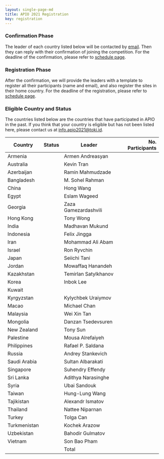 ```yaml
---
layout: single-page-md
title: APIO 2021 Registration
key: registration
---
```


### Confirmation Phase
The leader of each country listed below will be contacted by [email](mailto:info.apio2021@iatoki.id).
Then they can reply with their confirmation of joining the competition.
For the deadline of the confirmation, please refer to [schedule page](schedule).

### Registration Phase
After the confirmation, we will provide the leaders with a template to register all their participants (name and email), and also register the sites in their home country.
For the deadline of the registration, please refer to [schedule page](schedule).

### Eligible Country and Status
The countries listed below are the countries that have participated in APIO in the past.
If you think that your country is eligible but has not been listed here, please contact us at [info.apio2021@toki.id](mailto:info.apio2021@toki.id).

| Country | Status | Leader | No. Participants |
|---------|--------|--------|-----------------:|
| Armenia      | <span class="status-co"></span> | Armen Andreasyan       |   |
| Australia    | <span class="status-co"></span> | Kevin Tran             |   |
| Azerbaijan   | <span class="status-co"></span> | Ramin Mahmudzade       |   |
| Bangladesh   | <span class="status-co"></span> | M. Sohel Rahman        |   |
| China        | <span class="status-co"></span> | Hong Wang              |   |
| Egypt        | <span class="status-co"></span> | Eslam Wageed           |   |
| Georgia      | <span class="status-co"></span> | Zaza Gamezardashvili   |   |
| Hong Kong    | <span class="status-co"></span> | Tony Wong              |   |
| India        | <span class="status-co"></span> | Madhavan Mukund        |   |
| Indonesia    | <span class="status-co"></span> | Felix Jingga           |   |
| Iran         | <span class="status-co"></span> | Mohammad Ali Abam      |   |
| Israel       | <span class="status-co"></span> | Ron Ryvchin            |   |
| Japan        | <span class="status-co"></span> | Seiichi Tani           |   |
| Jordan       | <span class="status-co"></span> | Mowaffaq Hanandeh      |   |
| Kazakhstan   | <span class="status-co"></span> | Temirlan Satylkhanov   |   |
| Korea        | <span class="status-co"></span> | Inbok Lee              |   |
| Kuwait       | <span class="status-nc"></span> |                        |   |
| Kyrgyzstan   | <span class="status-co"></span> | Kylychbek Uraiymov     |   |
| Macao        | <span class="status-co"></span> | Michael Chan           |   |
| Malaysia     | <span class="status-co"></span> | Wei Xin Tan            |   |
| Mongolia     | <span class="status-co"></span> | Danzan Tsedevsuren     |   |
| New Zealand  | <span class="status-co"></span> | Tony Sun               |   |
| Palestine    | <span class="status-co"></span> | Mousa Alrefaiyeh       |   |
| Philippines  | <span class="status-co"></span> | Rafael P. Saldana      |   |
| Russia       | <span class="status-co"></span> | Andrey Stankevich      |   |
| Saudi Arabia | <span class="status-co"></span> | Sultan Albarakati      |   |
| Singapore    | <span class="status-co"></span> | Suhendry Effendy       |   |
| Sri Lanka    | <span class="status-co"></span> | Adithya Narasinghe     |   |
| Syria        | <span class="status-co"></span> | Ubai Sandouk           |   |
| Taiwan       | <span class="status-co"></span> | Hung-Lung Wang         |   |
| Tajikistan   | <span class="status-co"></span> | Alexandr Ismatov       |   |
| Thailand     | <span class="status-co"></span> | Nattee Niparnan        |   |
| Turkey       | <span class="status-co"></span> | Tolga Can              |   |
| Turkmenistan | <span class="status-co"></span> | Kochek Arazow          |   |
| Uzbekistan   | <span class="status-co"></span> | Bahodir Gulmatov       |   |
| Vietnam      | <span class="status-co"></span> | Son Bao Pham           |   |
|              |                                 | Total                  |   |
